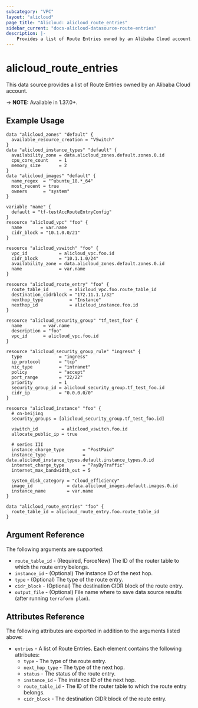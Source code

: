 ```yaml
---
subcategory: "VPC"
layout: "alicloud"
page_title: "Alicloud: alicloud_route_entries"
sidebar_current: "docs-alicloud-datasource-route-entries"
description: |-
    Provides a list of Route Entries owned by an Alibaba Cloud account.
---
```


# alicloud\_route\_entries

This data source provides a list of Route Entries owned by an Alibaba Cloud account.

-> **NOTE:** Available in 1.37.0+.

## Example Usage

```
data "alicloud_zones" "default" {
  available_resource_creation = "VSwitch"
}
data "alicloud_instance_types" "default" {
  availability_zone = data.alicloud_zones.default.zones.0.id
  cpu_core_count    = 1
  memory_size       = 2
}
data "alicloud_images" "default" {
  name_regex  = "^ubuntu_18.*_64"
  most_recent = true
  owners      = "system"
}

variable "name" {
  default = "tf-testAccRouteEntryConfig"
}
resource "alicloud_vpc" "foo" {
  name       = var.name
  cidr_block = "10.1.0.0/21"
}

resource "alicloud_vswitch" "foo" {
  vpc_id            = alicloud_vpc.foo.id
  cidr_block        = "10.1.1.0/24"
  availability_zone = data.alicloud_zones.default.zones.0.id
  name              = var.name
}

resource "alicloud_route_entry" "foo" {
  route_table_id        = alicloud_vpc.foo.route_table_id
  destination_cidrblock = "172.11.1.1/32"
  nexthop_type          = "Instance"
  nexthop_id            = alicloud_instance.foo.id
}

resource "alicloud_security_group" "tf_test_foo" {
  name        = var.name
  description = "foo"
  vpc_id      = alicloud_vpc.foo.id
}

resource "alicloud_security_group_rule" "ingress" {
  type              = "ingress"
  ip_protocol       = "tcp"
  nic_type          = "intranet"
  policy            = "accept"
  port_range        = "22/22"
  priority          = 1
  security_group_id = alicloud_security_group.tf_test_foo.id
  cidr_ip           = "0.0.0.0/0"
}

resource "alicloud_instance" "foo" {
  # cn-beijing
  security_groups = [alicloud_security_group.tf_test_foo.id]

  vswitch_id         = alicloud_vswitch.foo.id
  allocate_public_ip = true

  # series III
  instance_charge_type       = "PostPaid"
  instance_type              = data.alicloud_instance_types.default.instance_types.0.id
  internet_charge_type       = "PayByTraffic"
  internet_max_bandwidth_out = 5

  system_disk_category = "cloud_efficiency"
  image_id             = data.alicloud_images.default.images.0.id
  instance_name        = var.name
}

data "alicloud_route_entries" "foo" {
  route_table_id = alicloud_route_entry.foo.route_table_id
}

```

## Argument Reference

The following arguments are supported:

* `route_table_id` - (Required, ForceNew) The ID of the router table to which the route entry belongs.
* `instance_id` - (Optional) The instance ID of the next hop.
* `type` - (Optional) The type of the route entry.
* `cidr_block` - (Optional) The destination CIDR block of the route entry.
* `output_file` - (Optional) File name where to save data source results (after running `terraform plan`).

## Attributes Reference

The following attributes are exported in addition to the arguments listed above:

* `entries` - A list of Route Entries. Each element contains the following attributes:
  * `type` - The type of the route entry.
  * `next_hop_type` - The type of the next hop.
  * `status` - The status of the route entry.
  * `instance_id` - The instance ID of the next hop.
  * `route_table_id` - The ID of the router table to which the route entry belongs.
  * `cidr_block` - The destination CIDR block of the route entry.

